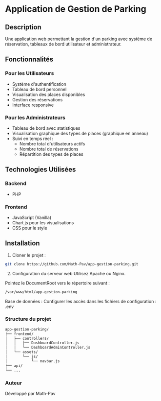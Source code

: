 # Application de Gestion de Parking

## Description
Une application web permettant la gestion d'un parking avec système de réservation, tableaux de bord utilisateur et administrateur.

## Fonctionnalités

### Pour les Utilisateurs
- Système d'authentification
- Tableau de bord personnel
- Visualisation des places disponibles
- Gestion des réservations
- Interface responsive

### Pour les Administrateurs
- Tableau de bord avec statistiques
- Visualisation graphique des types de places (graphique en anneau)
- Suivi en temps réel :
    - Nombre total d'utilisateurs actifs
    - Nombre total de réservations
    - Répartition des types de places

## Technologies Utilisées

### Backend
- PHP

### Frontend
- JavaScript (Vanilla)
- Chart.js pour les visualisations
- CSS pour le style

## Installation

1. Cloner le projet :
```bash
git clone https://github.com/Math-Pav/app-gestion-parking.git
```

2. Configuration du serveur web
Utilisez Apache ou Nginx.

Pointez le DocumentRoot vers le répertoire suivant :
```bash
/var/www/html/app-gestion-parking
```
Base de données :
Configurer les accès dans les fichiers de configuration : .env

### Structure du projet
```bash
app-gestion-parking/
├── frontend/
│   ├── controllers/
│   │   ├── DashboardController.js
│   │   └── DashboardAdminController.js
│   └── assets/
│       └── js/
│           └── navbar.js
├── api/
└── ...
```

### Auteur
Développé par Math-Pav
